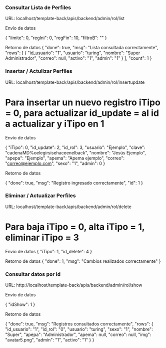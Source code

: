 
### Consultar Lista de Perfiles

URL: localhost/template-back/apis/backend/admin/rol/list

Envío de datos

{
    "limite": 0,
    "regIni": 0,
    "regFin": 10,
    "filtroB": ""
}

Retorno de datos
{
    "done": true,
    "msg": "Lista consultada correctamente",
    "rows": [
        {
            "id_usuario": "1",
            "usuario": "turing",
            "nombre": "Super Administrador",
            "correo": null,
            "activo": "1",
            "admin": "1"
        }
    ],
    "count": 1
}

### Insertar / Actulizar Perfiles
URL: localhost/template-back/apis/backend/admin/rol/insertupdate

# Para insertar un nuevo registro iTipo = 0, para actualizar id_update = al id a actualizar y iTipo en 1

Envío de datos

{
    "iTipo": 0,
    "id_update": 2,
    "id_rol": 3,
    "usuario": "Ejemplo",
    "clave": "cadenaMD%oelegirsisehaceenelback",
    "nombre": "Jesús Ejemplo",
    "apepa": "Ejemplo",
    "apema": "Apema ejemplo",
    "correo": "correo@ejemplo.com",
    "sexo": "1",
    "admin": 0
}


Retorno de datos

{
    "done": true,
    "msg": "Registro ingresado correctamente",
    "id": 1
}

### Eliminar / Actualizar Perfiles
URL: localhost/template-back/apis/backend/admin/rol/delete

# Para baja iTipo = 0, alta iTipo = 1, eliminar iTipo = 3

Envio de datos
{
    "iTipo": 1,
    "id_delete": 4 
}

Retorno de datos
{
    "done": 1,
    "msg": "Cambios realizados correctamente"
}

###  Consultar datos por id
URL: http://localhost/template-back/apis/backend/admin/rol/show

Envío de datos 

{
    "idShow": 1
}

Retorno de datos

{
    "done": true,
    "msg": "Registros consultados correctamente",
    "rows": {
        "id_usuario": "1",
        "id_rol": "0",
        "usuario": "turing",
        "sexo": "1",
        "nombre": "Super",
        "apepa": "Administrador",
        "apema": null,
        "correo": null,
        "img": "avatar5.png",
        "admin": "1",
        "activo": "1"
    }
}

